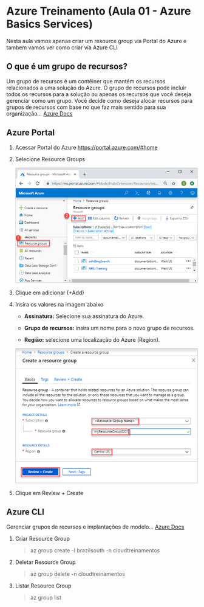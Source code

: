 # Azure Treinamento (Aula 01 - Azure Basics Services)
Nesta aula vamos apenas criar um resource group via Portal do Azure e tambem vamos ver como criar via Azure CLI

## O que é um grupo de recursos?
Um grupo de recursos é um contêiner que mantém os recursos relacionados a uma solução do Azure. O grupo de recursos pode incluir todos os recursos para a solução ou apenas os recursos que você deseja gerenciar como um grupo. Você decide como deseja alocar recursos para grupos de recursos com base no que faz mais sentido para sua organização... [Azure Docs](https://docs.microsoft.com/pt-br/azure/azure-resource-manager/management/manage-resource-groups-portal)

## Azure Portal

1. Acessar Portal do Azure https://portal.azure.com/#home

2. Selecione Resource Groups

    ![Alt ou título da imagem](img/manage-resource-groups-add-group.png)

3. Clique em adicionar (+Add)

4. Insira os valores na imagem abaixo
    * **Assinatura:** Selecione sua assinatura do Azure.

    * **Grupo de recursos:** insira um nome para o novo grupo de recursos.

    * **Região:** selecione uma localização do Azure (Region).

    ![Alt ou título da imagem](img/manage-resource-groups-create-group.png)

5. Clique em Review + Create


## Azure CLI

Gerenciar grupos de recursos e implantações de modelo... [Azure Docs](https://docs.microsoft.com/pt-br/cli/azure/group?view=azure-cli-latest#az-group-create)

1. Criar Resource Group
    > az group create -l brazilsouth -n cloudtreinamentos

2. Deletar Resource Group
    > az group delete -n cloudtreinamentos

3. Listar Resource Group
    > az group list